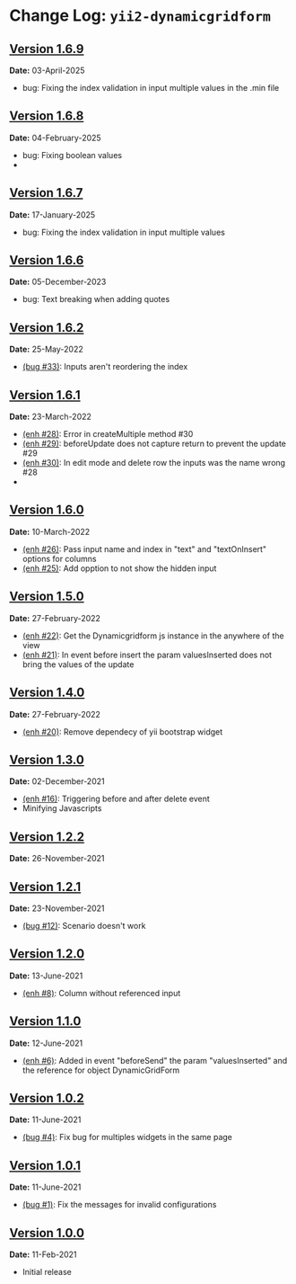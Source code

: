 Change Log: `yii2-dynamicgridform`
=================================
## [Version 1.6.9](https://github.com/caio-brendo/yii2-dynamicgridform/compare/v1.6.8...v1.6.9)

**Date:** 03-April-2025
- bug: Fixing the index validation in input multiple values in the .min file

## [Version 1.6.8](https://github.com/caio-brendo/yii2-dynamicgridform/compare/v1.6.7...v1.6.8)

**Date:** 04-February-2025
- bug: Fixing boolean values
- 
## [Version 1.6.7](https://github.com/caio-brendo/yii2-dynamicgridform/compare/v1.6.6...v1.6.7)

**Date:** 17-January-2025
- bug: Fixing the index validation in input multiple values

## [Version 1.6.6](https://github.com/caio-brendo/yii2-dynamicgridform/compare/v1.6.5...v1.6.6)

**Date:** 05-December-2023
- bug: Text breaking when adding quotes

## [Version 1.6.2](https://github.com/caio-brendo/yii2-dynamicgridform/compare/v1.6.1...v1.6.2)

**Date:** 25-May-2022
- [(bug #33)](https://github.com/caio-brendo/yii2-dynamicgridform/issues/33): Inputs aren't reordering the index

## [Version 1.6.1](https://github.com/caio-brendo/yii2-dynamicgridform/compare/v1.6.0...v1.6.1)

**Date:** 23-March-2022
- [(enh #28)](https://github.com/caio-brendo/yii2-dynamicgridform/issues/28): Error in createMultiple method #30
- [(enh #29)](https://github.com/caio-brendo/yii2-dynamicgridform/issues/29): beforeUpdate does not capture return to prevent the update #29
- [(enh #30)](https://github.com/caio-brendo/yii2-dynamicgridform/issues/30): In edit mode and delete row the inputs was the name wrong #28
- 
## [Version 1.6.0](https://github.com/caio-brendo/yii2-dynamicgridform/compare/v1.5.0...v1.6.0)

**Date:** 10-March-2022
- [(enh #26)](https://github.com/caio-brendo/yii2-dynamicgridform/issues/26): Pass input name and index in "text" and "textOnInsert" options for columns
- [(enh #25)](https://github.com/caio-brendo/yii2-dynamicgridform/issues/25): Add opption to not show the hidden input

## [Version 1.5.0](https://github.com/caio-brendo/yii2-dynamicgridform/compare/v1.4.0...v1.5.0)

**Date:** 27-February-2022
- [(enh #22)](https://github.com/caio-brendo/yii2-dynamicgridform/issues/22): Get the Dynamicgridform js instance in the anywhere of the view
- [(enh #21)](https://github.com/caio-brendo/yii2-dynamicgridform/issues/21): In event before insert the param valuesInserted does not bring the values of the update

## [Version 1.4.0](https://github.com/caio-brendo/yii2-dynamicgridform/compare/v1.3.0...v1.4.0)

**Date:** 27-February-2022
- [(enh #20)](https://github.com/caio-brendo/yii2-dynamicgridform/issues/20): Remove dependecy of yii bootstrap widget

## [Version 1.3.0](https://github.com/caio-brendo/yii2-dynamicgridform/compare/v1.2.1...v1.3.0)

**Date:** 02-December-2021
- [(enh #16)](https://github.com/caio-brendo/yii2-dynamicgridform/issues/16): Triggering before and after delete event
- Minifying Javascripts

## [Version 1.2.2](https://github.com/caio-brendo/yii2-dynamicgridform/compare/v1.2.1...v1.2.2)

**Date:** 26-November-2021

## [Version 1.2.1](https://github.com/caio-brendo/yii2-dynamicgridform/compare/v1.2.0...v1.2.1)

**Date:** 23-November-2021

- [(bug #12)](https://github.com/caio-brendo/yii2-dynamicgridform/issues/12): Scenario doesn't work

## [Version 1.2.0](https://github.com/caio-brendo/yii2-dynamicgridform/compare/v1.1.0...v1.2.0)

**Date:** 13-June-2021

- [(enh #8)](https://github.com/caio-brendo/yii2-dynamicgridform/issues/8): Column without referenced input

## [Version 1.1.0](https://github.com/caio-brendo/yii2-dynamicgridform/compare/v1.0.2...v1.1.0)

**Date:** 12-June-2021

- [(enh #6)](https://github.com/caio-brendo/yii2-dynamicgridform/issues/6): Added in event "beforeSend" the param "valuesInserted" and the reference for object DynamicGridForm

## [Version 1.0.2](https://github.com/caio-brendo/yii2-dynamicgridform/compare/v1.0.1...v1.0.2)

**Date:** 11-June-2021

- [(bug #4)](https://github.com/caio-brendo/yii2-dynamicgridform/issues/4): Fix bug for multiples widgets in the same page

## [Version 1.0.1](https://github.com/caio-brendo/yii2-dynamicgridform/compare/v1.0.0...v1.0.1) 

**Date:** 11-June-2021

- [(bug #1)](https://github.com/caio-brendo/yii2-dynamicgridform/issues/1): Fix the messages for invalid configurations

## [Version 1.0.0](https://github.com/caio-brendo/yii2-dynamicgridform/releases/tag/v1.0.0)

**Date:** 11-Feb-2021

- Initial release
